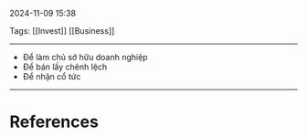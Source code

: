 2024-11-09 15:38

Tags: [[Invest]] [[Business]]

---

-   Để làm chủ sở hữu doanh nghiệp
-   Để bán lấy chênh lệch
-   Để nhận cổ tức 

---
# References
